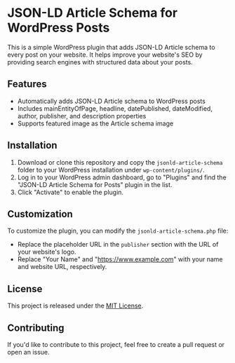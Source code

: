 # JSON-LD Article Schema for WordPress Posts

This is a simple WordPress plugin that adds JSON-LD Article schema to every post on your website. It helps improve your website's SEO by providing search engines with structured data about your posts.

## Features

- Automatically adds JSON-LD Article schema to WordPress posts
- Includes mainEntityOfPage, headline, datePublished, dateModified, author, publisher, and description properties
- Supports featured image as the Article schema image

## Installation

1. Download or clone this repository and copy the `jsonld-article-schema` folder to your WordPress installation under `wp-content/plugins/`.
2. Log in to your WordPress admin dashboard, go to "Plugins" and find the "JSON-LD Article Schema for Posts" plugin in the list.
3. Click "Activate" to enable the plugin.

## Customization

To customize the plugin, you can modify the `jsonld-article-schema.php` file:

- Replace the placeholder URL in the `publisher` section with the URL of your website's logo.
- Replace "Your Name" and "https://www.example.com" with your name and website URL, respectively.

## License

This project is released under the [MIT License](https://opensource.org/licenses/MIT).

## Contributing

If you'd like to contribute to this project, feel free to create a pull request or open an issue.
